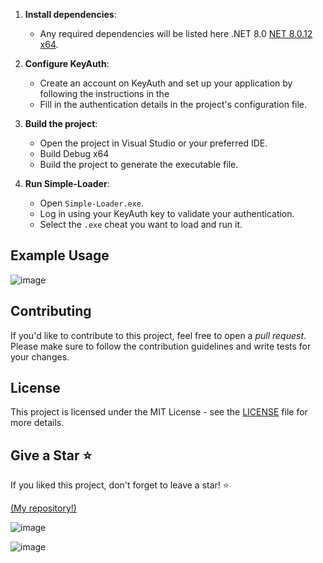
1. **Install dependencies**:
   - Any required dependencies will be listed here .NET 8.0 [NET 8.0.12 x64](https://dotnet.microsoft.com/pt-br/download/dotnet/thank-you/runtime-8.0.12-windows-x64-installer).

2. **Configure KeyAuth**:
   - Create an account on KeyAuth and set up your application by following the instructions in the 
   - Fill in the authentication details in the project's configuration file.

3. **Build the project**:
   - Open the project in Visual Studio or your preferred IDE.
   - Build Debug x64
   - Build the project to generate the executable file.

4. **Run Simple-Loader**:
   - Open `Simple-Loader.exe`.
   - Log in using your KeyAuth key to validate your authentication.
   - Select the `.exe` cheat you want to load and run it.

## Example Usage

![image](https://github.com/user-attachments/assets/c6aee1e1-e473-4d92-aae7-c391b281d691)

## Contributing

If you'd like to contribute to this project, feel free to open a *pull request*. Please make sure to follow the contribution guidelines and write tests for your changes.

## License

This project is licensed under the MIT License - see the [LICENSE](LICENSE) file for more details.

## Give a Star ⭐

If you liked this project, don't forget to leave a star! ⭐

[(My repository!)](https://github.com/ySnowDev/Simple-Loader)

![image](https://github.com/user-attachments/assets/d40d48a6-45be-4011-90e8-258979f8f635)


![image](https://github.com/user-attachments/assets/d1cbf409-397e-4d1b-a71f-b5aff60df654)
